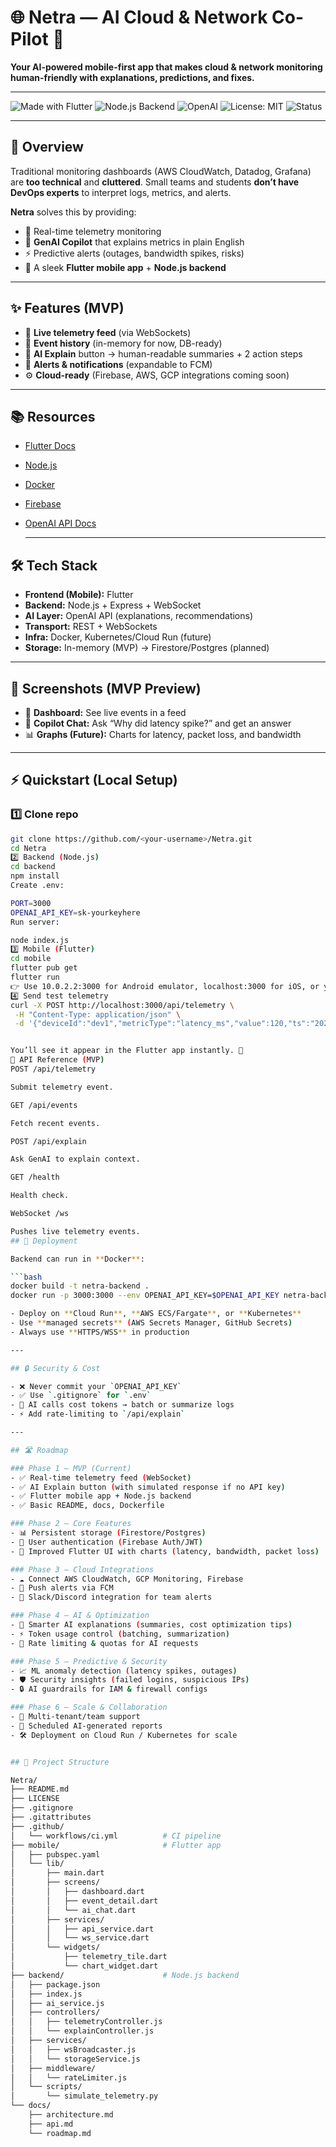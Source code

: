 # 🌐 Netra — AI Cloud & Network Co-Pilot 🚀  
**Your AI-powered mobile-first app that makes cloud & network monitoring human-friendly with explanations, predictions, and fixes.**

---

![Made with Flutter](https://img.shields.io/badge/Made%20with-Flutter-blue?logo=flutter)
![Node.js Backend](https://img.shields.io/badge/Backend-Node.js-green?logo=node.js)
![OpenAI](https://img.shields.io/badge/Powered%20by-OpenAI-black?logo=openai)
![License: MIT](https://img.shields.io/badge/License-MIT-yellow.svg)
![Status](https://img.shields.io/badge/Status-MVP-orange)

---

## 📖 Overview  
Traditional monitoring dashboards (AWS CloudWatch, Datadog, Grafana) are **too technical** and **cluttered**. Small teams and students **don’t have DevOps experts** to interpret logs, metrics, and alerts.  

**Netra** solves this by providing:  
- 📡 Real-time telemetry monitoring  
- 🤖 **GenAI Copilot** that explains metrics in plain English  
- ⚡ Predictive alerts (outages, bandwidth spikes, risks)  
- 📱 A sleek **Flutter mobile app** + **Node.js backend**  

---

## ✨ Features (MVP)
- 🔴 **Live telemetry feed** (via WebSockets)  
- 🧾 **Event history** (in-memory for now, DB-ready)  
- 🤖 **AI Explain** button → human-readable summaries + 2 action steps  
- 🔔 **Alerts & notifications** (expandable to FCM)  
- ⚙️ **Cloud-ready** (Firebase, AWS, GCP integrations coming soon)

---
## 📚 Resources
- [Flutter Docs](https://flutter.dev)  
- [Node.js](https://nodejs.org)  
- [Docker](https://docs.docker.com)  
- [Firebase](https://firebase.google.com/docs)  
- [OpenAI API Docs](https://platform.openai.com/docs/quickstart)
  
  ---

## 🛠 Tech Stack
- **Frontend (Mobile):** Flutter  
- **Backend:** Node.js + Express + WebSocket  
- **AI Layer:** OpenAI API (explanations, recommendations)  
- **Transport:** REST + WebSockets  
- **Infra:** Docker, Kubernetes/Cloud Run (future)  
- **Storage:** In-memory (MVP) → Firestore/Postgres (planned)  

---

## 📲 Screenshots (MVP Preview)
 

- 📡 **Dashboard:** See live events in a feed  
- 🤖 **Copilot Chat:** Ask “Why did latency spike?” and get an answer  
- 📊 **Graphs (Future):** Charts for latency, packet loss, and bandwidth  

---

## ⚡ Quickstart (Local Setup)

### 1️⃣ Clone repo
```bash
git clone https://github.com/<your-username>/Netra.git
cd Netra
2️⃣ Backend (Node.js)
cd backend
npm install
Create .env:

PORT=3000
OPENAI_API_KEY=sk-yourkeyhere
Run server:

node index.js
3️⃣ Mobile (Flutter)
cd mobile
flutter pub get
flutter run
👉 Use 10.0.2.2:3000 for Android emulator, localhost:3000 for iOS, or your machine’s IP for a real device.
4️⃣ Send test telemetry
curl -X POST http://localhost:3000/api/telemetry \
 -H "Content-Type: application/json" \
 -d '{"deviceId":"dev1","metricType":"latency_ms","value":120,"ts":"2025-09-25T12:00:00Z","meta":{"target":"api.example.com"}}'


You’ll see it appear in the Flutter app instantly. 🚀
📡 API Reference (MVP)
POST /api/telemetry

Submit telemetry event.

GET /api/events

Fetch recent events.

POST /api/explain

Ask GenAI to explain context.

GET /health

Health check.

WebSocket /ws

Pushes live telemetry events.
## 🚀 Deployment

Backend can run in **Docker**:

```bash
docker build -t netra-backend .
docker run -p 3000:3000 --env OPENAI_API_KEY=$OPENAI_API_KEY netra-backend

- Deploy on **Cloud Run**, **AWS ECS/Fargate**, or **Kubernetes**  
- Use **managed secrets** (AWS Secrets Manager, GitHub Secrets)  
- Always use **HTTPS/WSS** in production  

---

## 🔒 Security & Cost

- ❌ Never commit your `OPENAI_API_KEY`  
- ✅ Use `.gitignore` for `.env`  
- 💸 AI calls cost tokens → batch or summarize logs  
- ⚡ Add rate-limiting to `/api/explain`  

---

## 🛣️ Roadmap

### Phase 1 — MVP (Current)
- ✅ Real-time telemetry feed (WebSocket)
- ✅ AI Explain button (with simulated response if no API key)
- ✅ Flutter mobile app + Node.js backend
- ✅ Basic README, docs, Dockerfile

### Phase 2 — Core Features
- 📊 Persistent storage (Firestore/Postgres)
- 🔑 User authentication (Firebase Auth/JWT)
- 🎨 Improved Flutter UI with charts (latency, bandwidth, packet loss)

### Phase 3 — Cloud Integrations
- ☁️ Connect AWS CloudWatch, GCP Monitoring, Firebase
- 🔔 Push alerts via FCM
- 🤝 Slack/Discord integration for team alerts

### Phase 4 — AI & Optimization
- 🤖 Smarter AI explanations (summaries, cost optimization tips)
- ⚡ Token usage control (batching, summarization)
- 🚦 Rate limiting & quotas for AI requests

### Phase 5 — Predictive & Security
- 📈 ML anomaly detection (latency spikes, outages)
- 🛡️ Security insights (failed logins, suspicious IPs)
- 🔒 AI guardrails for IAM & firewall configs

### Phase 6 — Scale & Collaboration
- 👥 Multi-tenant/team support
- 📧 Scheduled AI-generated reports
- 🛠️ Deployment on Cloud Run / Kubernetes for scale


## 📂 Project Structure

Netra/
├── README.md
├── LICENSE
├── .gitignore
├── .gitattributes
├── .github/
│   └── workflows/ci.yml          # CI pipeline
├── mobile/                       # Flutter app
│   ├── pubspec.yaml
│   └── lib/
│       ├── main.dart
│       ├── screens/
│       │   ├── dashboard.dart
│       │   ├── event_detail.dart
│       │   └── ai_chat.dart
│       ├── services/
│       │   ├── api_service.dart
│       │   └── ws_service.dart
│       └── widgets/
│           ├── telemetry_tile.dart
│           └── chart_widget.dart
├── backend/                      # Node.js backend
│   ├── package.json
│   ├── index.js
│   ├── ai_service.js
│   ├── controllers/
│   │   ├── telemetryController.js
│   │   └── explainController.js
│   ├── services/
│   │   ├── wsBroadcaster.js
│   │   └── storageService.js
│   ├── middleware/
│   │   └── rateLimiter.js
│   └── scripts/
│       └── simulate_telemetry.py
└── docs/
    ├── architecture.md
    ├── api.md
    └── roadmap.md




